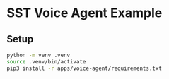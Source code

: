 # SST Voice Agent Example

## Setup

```sh
python -m venv .venv
source .venv/bin/activate
pip3 install -r apps/voice-agent/requirements.txt
```
